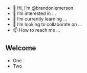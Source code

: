 - 👋 Hi, I’m @brandonlemerson
- 👀 I’m interested in ...
- 🌱 I’m currently learning ...
- 💞️ I’m looking to collaborate on ...
- 📫 How to reach me ...

## Welcome
- One
- Two
<!---
brandonlemerson/brandonlemerson is a ✨ special ✨ repository because its `README.md` (this file) appears on your GitHub profile.
You can click the Preview link to take a look at your changes.
--->
